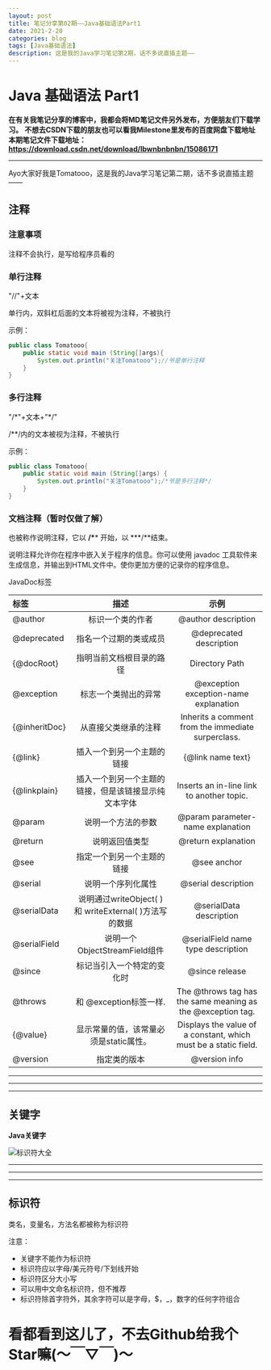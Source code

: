 ```yaml
---
layout: post
title: 笔记分享第02期——Java基础语法Part1
date: 2021-2-20
categories: blog
tags: [Java基础语法]
description: 这是我的Java学习笔记第2期，话不多说直插主题——
---
```


# Java 基础语法 Part1

 **在有关我笔记分享的博客中，我都会将MD笔记文件另外发布，方便朋友们下载学习。**
**不想去CSDN下载的朋友也可以看我Milestone里发布的百度网盘下载地址**
**本期笔记文件下载地址：https://download.csdn.net/download/lbwnbnbnbn/15086171**

---

 Ayo大家好我是Tomatooo，这是我的Java学习笔记第二期，话不多说直插主题——

## 注释

### 注意事项

注释不会执行，是写给程序员看的

### 单行注释

"//"+文本

单行内，双斜杠后面的文本将被视为注释，不被执行

示例：

```java
public class Tomatooo{
    public static void main (String[]args){
        System.out.println("关注Tomatooo");//爷是单行注释
    }
}
```



### 多行注释

"/\*"+文本+"\*/"

/**/内的文本被视为注释，不被执行

示例：

```java
public class Tomatooo{
    public static void main (String[]args) {
        System.out.println("关注Tomatooo");/*爷是多行注释*/
    }
}
```

### 文档注释（暂时仅做了解）

也被称作说明注释，它以 **/\**** 开始，以 ***/**结束。

说明注释允许你在程序中嵌入关于程序的信息。你可以使用 javadoc 工具软件来生成信息，并输出到HTML文件中。使你更加方便的记录你的程序信息。

JavaDoc标签

| **标签**      |                        **描述**                        |                           **示例**                           |
| :------------ | :----------------------------------------------------: | :----------------------------------------------------------: |
| @author       |                    标识一个类的作者                    |                     @author description                      |
| @deprecated   |                 指名一个过期的类或成员                 |                   @deprecated description                    |
| {@docRoot}    |                指明当前文档根目录的路径                |                        Directory Path                        |
| @exception    |                  标志一个类抛出的异常                  |            @exception exception-name explanation             |
| {@inheritDoc} |                  从直接父类继承的注释                  |      Inherits a comment from the immediate surperclass.      |
| {@link}       |               插入一个到另一个主题的链接               |                      {@link name text}                       |
| {@linkplain}  |  插入一个到另一个主题的链接，但是该链接显示纯文本字体  |          Inserts an in-line link to another topic.           |
| @param        |                   说明一个方法的参数                   |              @param parameter-name explanation               |
| @return       |                     说明返回值类型                     |                     @return explanation                      |
| @see          |               指定一个到另一个主题的链接               |                         @see anchor                          |
| @serial       |                   说明一个序列化属性                   |                     @serial description                      |
| @serialData   | 说明通过writeObject( ) 和 writeExternal( )方法写的数据 |                   @serialData description                    |
| @serialField  |             说明一个ObjectStreamField组件              |              @serialField name type description              |
| @since        |               标记当引入一个特定的变化时               |                        @since release                        |
| @throws       |                 和 @exception标签一样.                 | The @throws tag has the same meaning as the @exception tag.  |
| {@value}      |         显示常量的值，该常量必须是static属性。         | Displays the value of a constant, which must be a static field. |
| @version      |                      指定类的版本                      |                        @version info                         |

***

***

***

## 关键字

**Java关键字**

![标识符大全](https://img-blog.csdnimg.cn/20190826103037368.png?x-oss-process=image/watermark,type_ZmFuZ3poZW5naGVpdGk,shadow_10,text_aHR0cHM6Ly9ibG9nLmNzZG4ubmV0L3dlaXhpbl80MzkyODkzOQ==,size_16,color_FFFFFF,t_70)

---

---

---

## 标识符

类名，变量名，方法名都被称为标识符

注意：

- 关键字不能作为标识符
- 标识符应以字母/美元符号/下划线开始
- 标识符区分大小写
- 可以用中文命名标识符，但不推荐
- 标识符除首字符外，其余字符可以是字母，$，_，数字的任何字符组合


# 看都看到这儿了，不去Github给我个Star嘛(～￣▽￣)～
